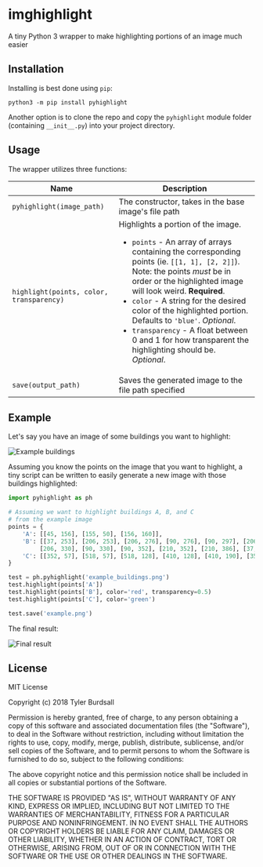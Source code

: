 # imghighlight

A tiny Python 3 wrapper to make highlighting portions of an image much easier

## Installation

Installing is best done using `pip`:

```shell
python3 -m pip install pyhighlight
```

Another option is to clone the repo and copy the `pyhighlight` module folder (containing `__init__.py`) into your project directory.

## Usage

The wrapper utilizes three functions:

| Name | Description |
| -----|------------ |
| `pyhighlight(image_path)` | The constructor, takes in the base image's file path |
| `highlight(points, color, transparency)` | Highlights a portion of the image. <ul><li>`points` - An array of arrays containing the corresponding points (ie. `[[1, 1], [2, 2]]`). Note: the points *must* be in order or the highlighted image will look weird. **Required**.</li><li>`color` - A string for the desired color of the highlighted portion. Defaults to `'blue'`. *Optional*.</li><li>`transparency` - A float between 0 and 1 for how transparent the highlighting should be. *Optional*.</li></ul> |
| `save(output_path)` | Saves the generated image to the file path specified

## Example

Let's say you have an image of some buildings you want to highlight:

![Example buildings](example_buildings.png)

Assuming you know the points on the image that you want to highlight, a tiny script can be written to easily generate a new image with those buildings highlighted:

```python
import pyhighlight as ph

# Assuming we want to highlight buildings A, B, and C
# from the example image
points = {
    'A': [[45, 156], [155, 50], [156, 160]],
    'B': [[37, 253], [206, 253], [206, 276], [90, 276], [90, 297], [206, 297],
         [206, 330], [90, 330], [90, 352], [210, 352], [210, 386], [37, 386]],
    'C': [[352, 57], [518, 57], [518, 128], [410, 128], [410, 190], [352, 190]]
}

test = ph.pyhighlight('example_buildings.png')
test.highlight(points['A'])
test.highlight(points['B'], color='red', transparency=0.5)
test.highlight(points['C'], color='green')

test.save('example.png')
```

The final result:

![Final result](example.png)

## License

MIT License

Copyright (c) 2018 Tyler Burdsall

Permission is hereby granted, free of charge, to any person obtaining a copy
of this software and associated documentation files (the "Software"), to deal
in the Software without restriction, including without limitation the rights
to use, copy, modify, merge, publish, distribute, sublicense, and/or sell
copies of the Software, and to permit persons to whom the Software is
furnished to do so, subject to the following conditions:

The above copyright notice and this permission notice shall be included in all
copies or substantial portions of the Software.

THE SOFTWARE IS PROVIDED "AS IS", WITHOUT WARRANTY OF ANY KIND, EXPRESS OR
IMPLIED, INCLUDING BUT NOT LIMITED TO THE WARRANTIES OF MERCHANTABILITY,
FITNESS FOR A PARTICULAR PURPOSE AND NONINFRINGEMENT. IN NO EVENT SHALL THE
AUTHORS OR COPYRIGHT HOLDERS BE LIABLE FOR ANY CLAIM, DAMAGES OR OTHER
LIABILITY, WHETHER IN AN ACTION OF CONTRACT, TORT OR OTHERWISE, ARISING FROM,
OUT OF OR IN CONNECTION WITH THE SOFTWARE OR THE USE OR OTHER DEALINGS IN THE
SOFTWARE.